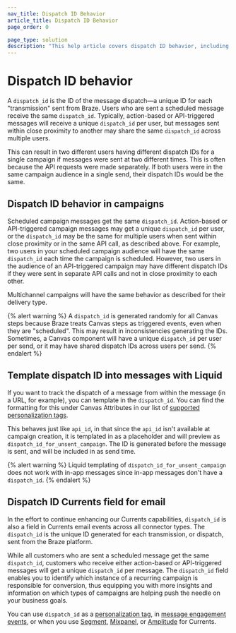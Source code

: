 ```yaml
---
nav_title: Dispatch ID Behavior
article_title: Dispatch ID Behavior
page_order: 0

page_type: solution
description: "This help article covers dispatch ID behavior, including its usage, implications, and limitations."
---
```


# Dispatch ID behavior

A `dispatch_id` is the ID of the message dispatch—a unique ID for each "transmission" sent from Braze. Users who are sent a scheduled message receive the same `dispatch_id`. Typically, action-based or API-triggered messages will receive a unique `dispatch_id` per user, but messages sent within close proximity to another may share the same `dispatch_id` across multiple users.

This can result in two different users having different dispatch IDs for a single campaign if messages were sent at two different times. This is often because the API requests were made separately. If both users were in the same campaign audience in a single send, their dispatch IDs would be the same.

## Dispatch ID behavior in campaigns

Scheduled campaign messages get the same `dispatch_id`. Action-based or API-triggered campaign messages may get a unique `dispatch_id` per user, or the `dispatch_id` may be the same for multiple users when sent within close proximity or in the same API call, as described above. For example, two users in your scheduled campaign audience will have the same `dispatch_id` each time the campaign is scheduled. However, two users in the audience of an API-triggered campaign may have different dispatch IDs if they were sent in separate API calls and not in close proximity to each other.

Multichannel campaigns will have the same behavior as described for their delivery type.

{% alert warning %}
A `dispatch_id` is generated randomly for all Canvas steps because Braze treats Canvas steps as triggered events, even when they are "scheduled". This may result in inconsistencies generating the IDs. Sometimes, a Canvas component will have a unique `dispatch_id` per user per send, or it may have shared dispatch IDs across users per send.
{% endalert %}

## Template dispatch ID into messages with Liquid

If you want to track the dispatch of a message from within the message (in a URL, for example), you can template in the `dispatch_id`. You can find the formatting for this under Canvas Attributes in our list of [supported personalization tags]({{site.baseurl}}/user_guide/personalization_and_dynamic_content/liquid/supported_personalization_tags/).

This behaves just like `api_id`, in that since the `api_id` isn't available at campaign creation, it is templated in as a placeholder and will preview as `dispatch_id_for_unsent_campaign`. The ID is generated before the message is sent, and will be included in as send time.

{% alert warning %}
Liquid templating of `dispatch_id_for_unsent_campaign` does not work with in-app messages since in-app messages don't have a `dispatch_id`.
{% endalert %}

## Dispatch ID Currents field for email

In the effort to continue enhancing our Currents capabilities, `dispatch_id` is also a field in Currents email events across all connector types. The `dispatch_id` is the unique ID generated for each transmission, or dispatch, sent from the Braze platform.

While all customers who are sent a scheduled message get the same `dispatch_id`, customers who receive either action-based or API-triggered messages will get a unique `dispatch_id` per message. The `dispatch_id` field enables you to identify which instance of a recurring campaign is responsible for conversion, thus equipping you with more insights and information on which types of campaigns are helping push the needle on your business goals.

You can use `dispatch_id` as a [personalization tag]({{site.baseurl}}/user_guide/personalization_and_dynamic_content/liquid/supported_personalization_tags/#supported-personalization-tags), in [message engagement events]({{site.baseurl}}/user_guide/data_and_analytics/braze_currents/message_engagement_events/), or when you use [Segment]({{site.baseurl}}/partners/data_and_infrastructure_agility/customer_data_platform/segment_for_currents/#integration-details), [Mixpanel]({{site.baseurl}}/partners/insights/behavioral_analytics/mixpanel_for_currents/#email-events), or [Amplitude]({{site.baseurl}}/partners/data_and_infrastructure_agility/analytics/amplitude/amplitude_for_currents/) for Currents.
